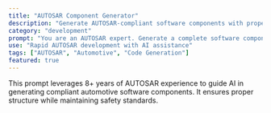 ```yaml
---
title: "AUTOSAR Component Generator"
description: "Generate AUTOSAR-compliant software components with proper interfaces and error handling"
category: "development"
prompt: "You are an AUTOSAR expert. Generate a complete software component implementation for the following requirements:\n\n[Paste your requirements here]\n\nPlease include:\n1. SWC (Software Component) structure\n2. RTE (Runtime Environment) interfaces\n3. Port definitions (Sender/Receiver, Client/Server)\n4. Error handling and diagnostics\n5. Memory allocation considerations\n6. Thread safety for multi-core deployment\n\nEnsure compliance with AUTOSAR standards and automotive safety requirements."
use: "Rapid AUTOSAR development with AI assistance"
tags: ["AUTOSAR", "Automotive", "Code Generation"]
featured: true
---
```


This prompt leverages 8+ years of AUTOSAR experience to guide AI in generating compliant automotive software components. It ensures proper structure while maintaining safety standards.

